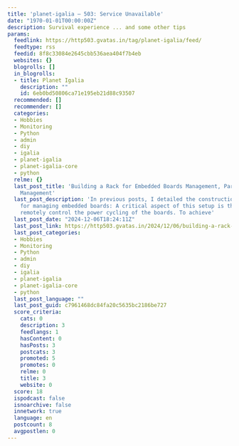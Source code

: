```yaml
---
title: 'planet-igalia – 503: Service Unavailable'
date: "1970-01-01T00:00:00Z"
description: Survival experience ... and some other tips
params:
  feedlink: https://http503.gvatas.in/tag/planet-igalia/feed/
  feedtype: rss
  feedid: 8f8c33084e2645cbb536aea404f7b4eb
  websites: {}
  blogrolls: []
  in_blogrolls:
  - title: Planet Igalia
    description: ""
    id: 6eb0bd50806ca71e195eb21d88c93507
  recommended: []
  recommender: []
  categories:
  - Hobbies
  - Monitoring
  - Python
  - admin
  - diy
  - igalia
  - planet-igalia
  - planet-igalia-core
  - python
  relme: {}
  last_post_title: 'Building a Rack for Embedded Boards Management, Part III: PoE
    Management'
  last_post_description: 'In previous posts, I detailed the construction of a rack
    for managing embedded boards: A critical aspect of this setup is the ability to
    remotely control the power cycling of the boards. To achieve'
  last_post_date: "2024-12-06T18:24:11Z"
  last_post_link: https://http503.gvatas.in/2024/12/06/building-a-rack-for-embedded-boards-management-part-iii-poe-management/
  last_post_categories:
  - Hobbies
  - Monitoring
  - Python
  - admin
  - diy
  - igalia
  - planet-igalia
  - planet-igalia-core
  - python
  last_post_language: ""
  last_post_guid: c7961468dc84fa20c5635bc2186be727
  score_criteria:
    cats: 0
    description: 3
    feedlangs: 1
    hasContent: 0
    hasPosts: 3
    postcats: 3
    promoted: 5
    promotes: 0
    relme: 0
    title: 3
    website: 0
  score: 18
  ispodcast: false
  isnoarchive: false
  innetwork: true
  language: en
  postcount: 8
  avgpostlen: 0
---
```

